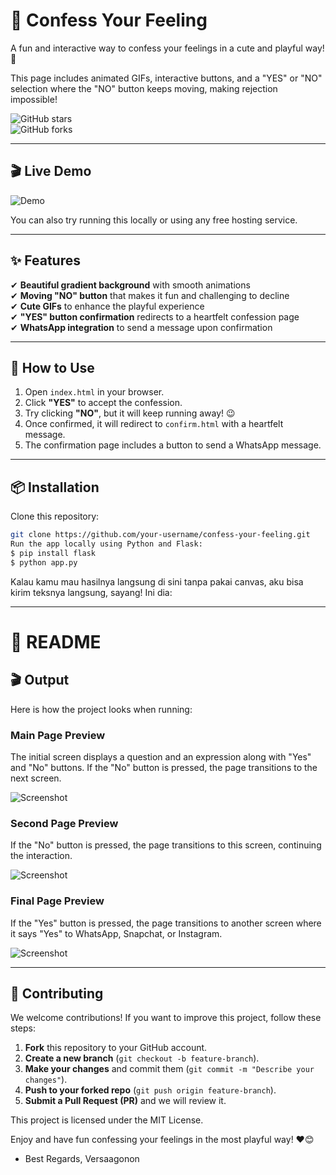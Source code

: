 # 💖 Confess Your Feeling  
A fun and interactive way to confess your feelings in a cute and playful way! 🚀  

This page includes animated GIFs, interactive buttons, and a "YES" or "NO" selection where the "NO" button keeps moving, making rejection impossible!  

![GitHub stars](https://img.shields.io/github/stars/versaagonon/confess-your-feelings-)  
![GitHub forks](https://img.shields.io/github/forks/versaagonon/confess-your-feelings-)  

---

## 🎬 Live Demo  
![Demo](https://media3.giphy.com/media/v1.Y2lkPTc5MGI3NjExaGRoZndlYXU1b21xemJ1eGthdXIxODA4bmhjanQ5NXBqOTN3azc2eCZlcD12MV9pbnRlcm5hbF9naWZfYnlfaWQmY3Q9Zw/LHZyixOnHwDDy/giphy.gif)  

You can also try running this locally or using any free hosting service.  

---

## ✨ Features  
✔ **Beautiful gradient background** with smooth animations  
✔ **Moving "NO" button** that makes it fun and challenging to decline  
✔ **Cute GIFs** to enhance the playful experience  
✔ **"YES" button confirmation** redirects to a heartfelt confession page  
✔ **WhatsApp integration** to send a message upon confirmation  

---

## 🚀 How to Use  
1. Open `index.html` in your browser.  
2. Click **"YES"** to accept the confession.  
3. Try clicking **"NO"**, but it will keep running away! 😉  
4. Once confirmed, it will redirect to `confirm.html` with a heartfelt message.  
5. The confirmation page includes a button to send a WhatsApp message.  

---

## 📦 Installation  
Clone this repository:  
```sh
git clone https://github.com/your-username/confess-your-feeling.git
Run the app locally using Python and Flask:
$ pip install flask  
$ python app.py
```
Kalau kamu mau hasilnya langsung di sini tanpa pakai canvas, aku bisa kirim teksnya langsung, sayang! Ini dia:  

---

# 📖 README  

## 🎬 Output  
Here is how the project looks when running:  

### **Main Page Preview**  
The initial screen displays a question and an expression along with "Yes" and "No" buttons. If the "No" button is pressed, the page transitions to the next screen.  

![Screenshot](https://raw.githubusercontent.com/versaagonon/sayconfess/main/Screenshot%202025-02-06%20100700.png)  

### **Second Page Preview**  
If the "No" button is pressed, the page transitions to this screen, continuing the interaction.  

![Screenshot](https://raw.githubusercontent.com/versaagonon/sayconfess/main/Screenshot%202025-02-06%20100719.png)  

### **Final Page Preview**  
If the "Yes" button is pressed, the page transitions to another screen where it says "Yes" to WhatsApp, Snapchat, or Instagram.  

![Screenshot](https://raw.githubusercontent.com/versaagonon/sayconfess/main/Screenshot%202025-02-06%20100756.png)  

---

## 🤝 Contributing  
We welcome contributions! If you want to improve this project, follow these steps:  
1. **Fork** this repository to your GitHub account.  
2. **Create a new branch** (`git checkout -b feature-branch`).  
3. **Make your changes** and commit them (`git commit -m "Describe your changes"`).  
4. **Push to your forked repo** (`git push origin feature-branch`).  
5. **Submit a Pull Request (PR)** and we will review it.

This project is licensed under the MIT License.

Enjoy and have fun confessing your feelings in the most playful way! ❤️😊

- Best Regards, Versaagonon

